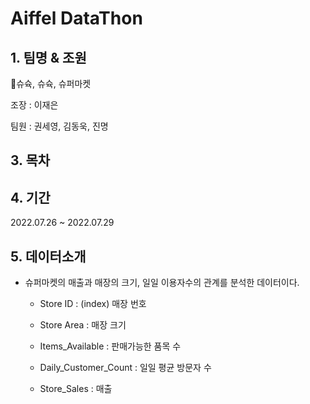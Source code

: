 # Aiffel DataThon

## 1. 팀명 & 조원

🗿슈슉, 슈슉, 슈퍼마켓

조장 : 이재은

팀원 : 권세영, 김동욱, 진명

## 3. 목차

## 4. 기간

2022.07.26 ~ 2022.07.29

## 5. 데이터소개

  - 슈퍼마켓의 매출과 매장의 크기, 일일 이용자수의 관계를 분석한 데이터이다.
  
    - Store ID : (index) 매장 번호
    
    - Store Area : 매장 크기
    
    - Items_Available : 판매가능한 품목 수  
    
    - Daily_Customer_Count : 일일 평균 방문자 수
    
    - Store_Sales : 매출

